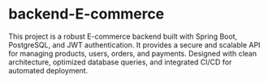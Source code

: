 # backend-E-commerce
This project is a robust E-commerce backend built with Spring Boot, PostgreSQL, and JWT authentication. It provides a secure and scalable API for managing products, users, orders, and payments. Designed with clean architecture, optimized database queries, and integrated CI/CD for automated deployment.
